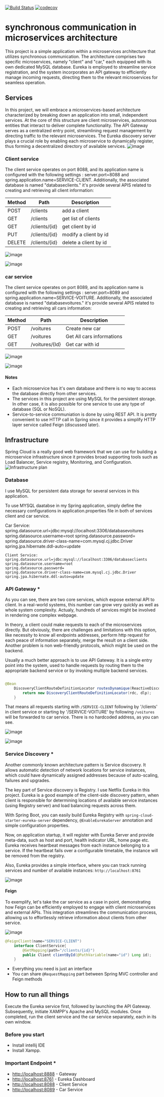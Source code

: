 

[![Build Status](https://travis-ci.org/imrenagi/microservice-skeleton.svg?branch=master)](https://travis-ci.org/imrenagi/microservice-skeleton)  [![codecov](https://codecov.io/gh/imrenagi/microservice-skeleton/branch/master/graph/badge.svg)](https://codecov.io/gh/imrenagi/microservice-skeleton)


# synchronous communication in microservices architecture

This project is a simple application within a microservices architecture that utilizes synchronous communication. The architecture comprises two specific microservices,
namely "client" and "car," each equipped with its own dedicated MySQL database. Eureka is employed to streamline service registration,
and the system incorporates an API gateway to efficiently manage incoming requests, 
directing them to the relevant microservices for seamless operation.

## Services

In this project, we will embrace a microservices-based architecture characterized by breaking down an application into small, independent services. At the core of this structure are client microservices, autonomous entities that interact to deliver complete functionality. The API Gateway serves as a centralized entry point, streamlining request management by directing traffic to the relevant microservices. The Eureka discovery server plays a crucial role by enabling each microservice to dynamically register, thus forming a decentralized directory of available services.
![image](https://github.com/RababFhsy/SynchroneCommunicationMS/assets/101474591/16d233be-17f6-4fce-9107-24bc92d4d9bd)

### Client service
The client service operates on port 8088, and its application name is configured with the following settings
: server.port=8088 and spring.application.name=SERVICE-CLIENT. Additionally, the associated database is named "databaseclients."
it's provide several APIS related to creating and retrieving all client information:

| Method | Path              | Description                                   |
|--------|-------------------|-----------------------------------------------|
| POST   | /clients          | add a client                                  | 
| GET    | /clients          | get list of clients                           |
| GET    | /clients/{id}     | get client by id                              |
| PUT    |/clients/{id}      | modify a client by id                         |
|DELETE  |/clients/{id}      |  delete a client by id                        |


![image](https://github.com/RababFhsy/SynchroneCommunicationMS/assets/101474591/a9f0becd-5eb5-4273-ae65-9290e1297124)

![image](https://github.com/RababFhsy/SynchroneCommunicationMS/assets/101474591/d8d34d30-694c-4c8f-97f0-3e98649ed60e)

### car service
The client service operates on port 8089, and its application name is configured with the following settings
: server.port=8089 and spring.application.name=SERVICE-VOITURE. Additionally, the associated database is named "databasevoitures."
it's provide several APIS related to creating and retrieving all cars information:

| Method | Path              | Description                                   |
|--------|-------------------|-----------------------------------------------|
| POST   | /voitures        | Create new car                                 |
| GET    | /voitures        | Get All cars informations                      | 
| GET    | /voitures/{Id}   | Get car with id                                |


![image](https://github.com/RababFhsy/SynchroneCommunicationMS/assets/101474591/a2b2d34a-e39c-4cbe-982b-31602cee52ec)

![image](https://github.com/RababFhsy/SynchroneCommunicationMS/assets/101474591/580b846b-5eff-4e17-9182-4979a4c0a697)


#### Notes
* Each microservice has it's own database and there is no way to access the database directly from other services.
* The services in this project are using MySQL for the persistent storage. In other case, it is also possible for one service 
to use any type of database (SQL or NoSQL).
* Service-to-service communiation is done by using REST API. It is pretty convenient to use HTTP call in Spring
since it provides a simplify HTTP layer service called Feign (discussed later). 

## Infrastructure
Spring Cloud is a really good web framework that we can use for building a microservice infrastructure since it provides 
broad supporting tools such as Load Balancer, Service registry, Monitoring, and Configuration.
![Infrastructure plan](https://miro.medium.com/v2/resize:fit:1400/format:webp/1*43NgBoAW6h-vZTgyknM8xw.png)
### Database

I use MySQL for persistent data storage for several services in this application. 

To use MYSQL daatabse in  my Spring application, simply define the necessary configurations in application.properties file in both of services client and car service.

Car Service:
spring.datasource.url=jdbc:mysql://localhost:3306/databasevoitures
spring.datasource.username=root
spring.datasource.password=
spring.datasource.driver-class-name=com.mysql.cj.jdbc.Driver
spring.jpa.hibernate.ddl-auto=update
```
Client Service:
spring.datasource.url=jdbc:mysql://localhost:3306/databaseclients
spring.datasource.username=root
spring.datasource.password=
spring.datasource.driver-class-name=com.mysql.cj.jdbc.Driver
spring.jpa.hibernate.ddl-auto=update
```

### API Gateway *

As you can see, there are two core services, which expose external API to client. In a real-world systems, this number can grow very quickly as well as whole system complexity. Actualy, hundreds of services might be involved in rendering one complex webpage. 

In theory, a client could make requests to each of the microservices directly. But obviously, there are challenges and limitations with this option, like necessity to know all endpoints addresses, perform http request for each peace of information separately, merge the result on a client side. Another problem is non web-friendly protocols, which might be used on the backend.

Usually a much better approach is to use API Gateway. It is a single entry point into the system, used to handle requests by routing them to the appropriate backend service or by invoking multiple backend services.


```java

@Bean
	DiscoveryClientRouteDefinitionLocator routesDynamique(ReactiveDiscoveryClient rdc, DiscoveryLocatorProperties dlp){
		return new DiscoveryClientRouteDefinitionLocator(rdc, dlp);
	}

```

That means all requests starting with `/SERVICE-CLIENT`  following by '/clients' in client service or  starting by '/SERVICE-VOITURE' by following `/voitures`  will be forwarded to car service. There is no hardcoded address, as you can see.

![image](https://github.com/RababFhsy/SynchroneCommunicationMS/assets/101474591/f1fa202b-764c-45de-a567-d9f7bd811d21)

![image](https://github.com/RababFhsy/SynchroneCommunicationMS/assets/101474591/25b49a8d-00f4-4734-80f2-19a1e2429b88)

### Service Discovery *
Another commonly known architecture pattern is Service discovery. It allows automatic detection of network locations for service instances, which could have dynamically assigned addresses because of auto-scaling, failures and upgrades.

The key part of Service discovery is Registry. I use Netflix Eureka in this project. Eureka is a good example of the client-side discovery pattern, when client is responsible for determining locations of available service instances (using Registry server) and load balancing requests across them.

With Spring Boot, you can easily build Eureka Registry with `spring-cloud-starter-eureka-server` dependency, `@EnableEurekaServer` annotation and simple configuration properties.

Now, on application startup, it will register with Eureka Server and provide meta-data, such as host and port, health indicator URL, home page etc. Eureka receives heartbeat messages from each instance belonging to a service. If the heartbeat fails over a configurable timetable, the instance will be removed from the registry.

Also, Eureka provides a simple interface, where you can track running services and number of available instances: `http://localhost:8761`

![image](https://github.com/RababFhsy/SynchroneCommunicationMS/assets/101474591/f10a928f-637b-4501-a050-455a5e7a1d0f)


#### Feign
To exemplify, let's take the car service as a case in point, demonstrating how Feign can be efficiently employed to engage with client microservices and external APIs. This integration streamlines the communication process, allowing us to effortlessly retrieve information about clients from other service.

![image](https://github.com/RababFhsy/SynchroneCommunicationMS/assets/101474591/3ac18abb-d51e-45bf-9254-cb4161668635)



``` java
@FeignClient(name="SERVICE-CLIENT")
    interface ClientService{
        @GetMapping(path="/clients/{id}")
        public Client clientById(@PathVariable(name="id") Long id);
    }
```

- Everything you need is just an interface
- You can share `@RequestMapping` part between Spring MVC controller and Feign methods

  
## How to run all things

Execute the Eureka service first, followed by launching the API Gateway.
Subsequently, initiate XAMPP's Apache and MySQL modules. Once completed, run the client service and the car service separately, each in its own window.

### Before you start
* Install intellij IDE
* Install Xampp.

### Important Endpoint *
* [http://localhost:8888](http://localhost:8888) - Gateway
* [http://localhost:8761](http://localhost:8761) - Eureka Dashboard
* [http://localhost:8088](http://localhost:8088) - Client Service
* [http://localhost:8089](http://localhost:8089) - Car Service







